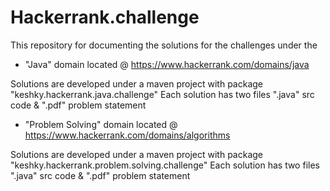 # Hackerrank.challenge

This repository for documenting the solutions for the challenges under the
* "Java" domain located @ https://www.hackerrank.com/domains/java</bold>

Solutions are developed under a maven project with package "keshky.hackerrank.java.challenge"
Each solution has two files ".java" src code & ".pdf" problem statement 

* "Problem Solving" domain located @ https://www.hackerrank.com/domains/algorithms

Solutions are developed under a maven project with package "keshky.hackerrank.problem.solving.challenge"
Each solution has two files ".java" src code & ".pdf" problem statement 
